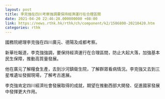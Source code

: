 ```yaml
---
layout: post
title: 李克強在四川考察強調要保持經濟運行在合理區間
date: 2021-04-20 22:46:28.000000000 +08:00
link: https://news.rthk.hk/rthk/ch/component/k2/1586800-20210420.htm
categories: rthk
---
```


國務院總理李克強在四川廣元、德陽及成都考察。

新華社報道，李克強強調，要保持經濟運行在合理區間，防止大起大落，加強基本民生保障，推動高質量發展。

他在廣元了解糧食生產，去到沙河鎮衛生院，了解群眾看病情況。李克強又去到三星堆遺址發掘現場，了解考古進展。

李克強肯定四川經濟社會發展取得的成就，期望在推動西部大開發、促進國家發展中發揮更大作用。
